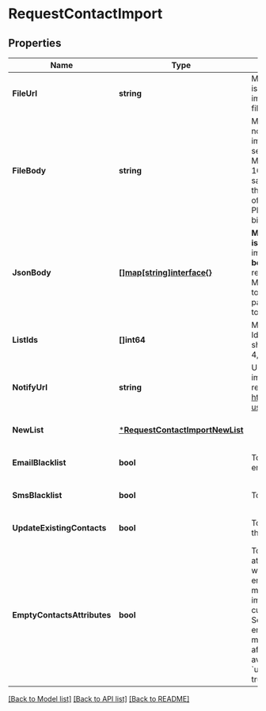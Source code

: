 # RequestContactImport

## Properties
Name | Type | Description | Notes
------------ | ------------- | ------------- | -------------
**FileUrl** | **string** | Mandatory if fileBody or jsonBody is not defined. URL of the file to be imported (no local file). Possible file formats: .txt, .csv, .json | [optional] [default to null]
**FileBody** | **string** | Mandatory if fileUrl and jsonBody is not defined. CSV content to be imported. Use semicolon to separate multiple attributes. Maximum allowed file body size is 10MB . However we recommend a safe limit of around 8 MB to avoid the issues caused due to increase of file body size while parsing. Please use fileUrl instead to import bigger files. | [optional] [default to null]
**JsonBody** | [**[]map[string]interface{}**](map.md) | **Mandatory if fileUrl and fileBody is not defined.** JSON content to be imported. **Maximum allowed json body size is 10MB** . However we recommend a safe limit of around 8 MB to avoid the issues caused due to increase of json body size while parsing. Please use fileUrl instead to import bigger files.  | [optional] [default to null]
**ListIds** | **[]int64** | Mandatory if newList is not defined. Ids of the lists in which the contacts shall be imported. For example, [2, 4, 7]. | [optional] [default to null]
**NotifyUrl** | **string** | URL that will be called once the import process is finished. For reference, https://help.sendinblue.com/hc/en-us/articles/360007666479 | [optional] [default to null]
**NewList** | [***RequestContactImportNewList**](RequestContactImportNewList.md) |  | [optional] [default to null]
**EmailBlacklist** | **bool** | To blacklist all the contacts for email | [optional] [default to null]
**SmsBlacklist** | **bool** | To blacklist all the contacts for sms | [optional] [default to null]
**UpdateExistingContacts** | **bool** | To facilitate the choice to update the existing contacts | [optional] [default to null]
**EmptyContactsAttributes** | **bool** | To facilitate the choice to erase any attribute of the existing contacts with empty value. emptyContactsAttributes &#x3D; true means the empty fields in your import will erase any attribute that currently contain data in SendinBlue, &amp; emptyContactsAttributes &#x3D; false means the empty fields will not affect your existing data ( only available if &#x60;updateExistingContacts&#x60; set to true ) | [optional] [default to null]

[[Back to Model list]](../README.md#documentation-for-models) [[Back to API list]](../README.md#documentation-for-api-endpoints) [[Back to README]](../README.md)


